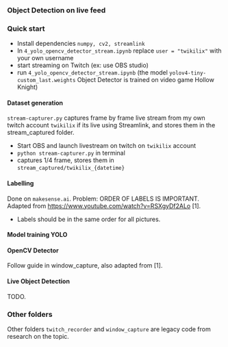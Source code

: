 ### Object Detection on live feed

### Quick start

- Install dependencies ``numpy, cv2, streamlink``
- In ``4_yolo_opencv_detector_stream.ipynb`` replace `user = "twikilix"` with your own username
- start streaming on Twitch (ex: use OBS studio)
- run ``4_yolo_opencv_detector_stream.ipynb`` (the model ``yolov4-tiny-custom_last.weights`` Object Detector is trained on video game Hollow Knight)

#### Dataset generation
`stream-capturer.py` captures frame by frame live stream from my own twitch account `twikilix` if its live using Streamlink, and stores them in the stream_captured folder.

- Start OBS and launch livestream on twitch on `twikilix` account
- `python stream-capturer.py` in terminal
- captures 1/4 frame, stores them in ``stream_captured/twikilix_{datetime}``

#### Labelling
Done on `makesense.ai`. Problem: ORDER OF LABELS IS IMPORTANT. Adapted from https://www.youtube.com/watch?v=RSXgyDf2ALo [1].

- Labels should be in the same order for all pictures.

#### Model training YOLO
#### OpenCV Detector
Follow guide in window_capture, also adapted from [1].

#### Live Object Detection
TODO.

### Other folders
Other folders `twitch_recorder` and `window_capture` are legacy code from research on the topic.